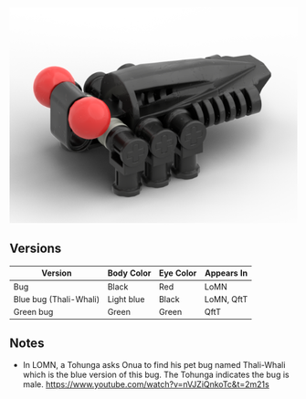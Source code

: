 ![](bug.png)

Versions
--------
| Version | Body Color | Eye Color | Appears In |
|-|-|-|-|
| Bug | Black | Red | LoMN |
| Blue bug (Thali-Whali) | Light blue | Black | LoMN, QftT |
| Green bug | Green | Green | QftT |

Notes
-----
* In LOMN, a Tohunga asks Onua to find his pet bug named Thali-Whali which is the blue version of this bug. The Tohunga indicates the bug is male. https://www.youtube.com/watch?v=nVJZiQnkoTc&t=2m21s